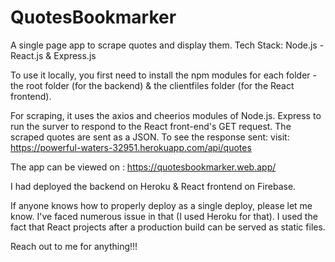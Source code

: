 # QuotesBookmarker
A single page app to scrape quotes and display them. Tech Stack: Node.js - React.js &amp; Express.js

To use it locally, you first need to install the npm modules for each folder - the root folder (for the backend) & the clientfiles folder (for the React frontend).

For scraping, it uses the axios and cheerios modules of Node.js. Express to run the surver to respond to the React front-end's GET request.
The scraped quotes are sent as a JSON. To see the response sent: visit: https://powerful-waters-32951.herokuapp.com/api/quotes

The app can be viewed on : https://quotesbookmarker.web.app/

I had deployed the backend on Heroku & React frontend on Firebase.

If anyone knows how to properly deploy as a single deploy, please let me know. I've faced numerous issue in that (I used Heroku for that).
I used the fact that React projects after a production build can be served as static files.

Reach out to me for anything!!!

